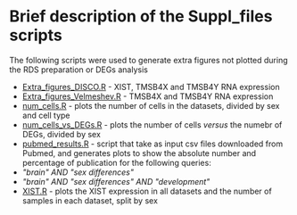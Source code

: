 # Brief description of the Suppl_files scripts

The following scripts were used to generate extra figures not plotted during the RDS preparation or DEGs analysis

* [Extra_figures_DISCO.R](Extra_figures_DISCO.R) - XIST, TMSB4X and TMSB4Y RNA expression
* [Extra_figures_Velmeshev.R](Extra_figures_Velmeshev.R) - TMSB4X and TMSB4Y RNA expression
* [num_cells.R](num_cells.R) - plots the number of cells in the datasets, divided by sex and cell type
* [num_cells_vs_DEGs.R](num_cells_vs_DEGs.R) - plots the number of cells *versus* the numebr of DEGs, divided by sex
* [pubmed_results.R](pubmed_results.R) - script that take as input csv files downloaded from Pubmed, and generates plots to show the absolute number and percentage of publication for the following queries:
 * *"brain" AND "sex differences"*
 * *"brain" AND "sex differences" AND "development"*
* [XIST.R](XIST.R) - plots the XIST expression in all datasets and the number of samples in each dataset, split by sex

